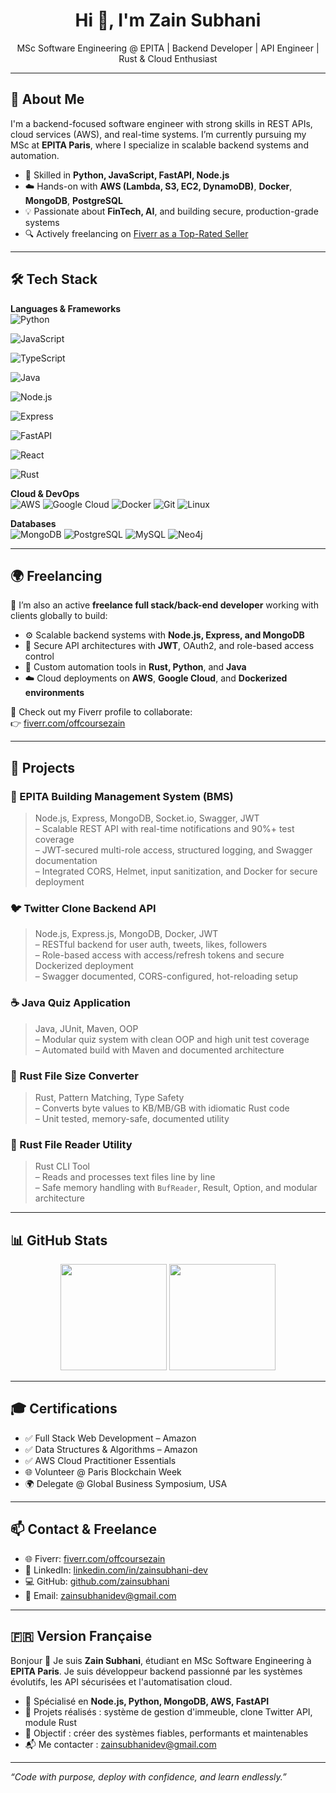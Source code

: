 <!-- Banner -->
<p align="center">
</p>

<h1 align="center">Hi 👋, I'm Zain Subhani</h1>
<p align="center">
  MSc Software Engineering @ EPITA | Backend Developer | API Engineer | Rust & Cloud Enthusiast
</p>

---

## 🧠 About Me

I'm a backend-focused software engineer with strong skills in REST APIs, cloud services (AWS), and real-time systems. I’m currently pursuing my MSc at **EPITA Paris**, where I specialize in scalable backend systems and automation.

- 🔧 Skilled in **Python, JavaScript, FastAPI, Node.js**
- ☁️ Hands-on with **AWS (Lambda, S3, EC2, DynamoDB)**, **Docker**, **MongoDB**, **PostgreSQL**
- 💡 Passionate about **FinTech, AI**, and building secure, production-grade systems
- 🔍 Actively freelancing on [Fiverr as a Top-Rated Seller](https://www.fiverr.com/sellers/offcoursezain/edit)

---

## 🛠️ Tech Stack

**Languages & Frameworks**  
![Python](https://img.shields.io/badge/-Python-3776AB?style=flat&logo=python&logoColor=white)

![JavaScript](https://img.shields.io/badge/-JavaScript-F7DF1E?style=flat&logo=javascript&logoColor=black)

![TypeScript](https://img.shields.io/badge/-TypeScript-3178C6?style=flat&logo=typescript&logoColor=white)

![Java](https://img.shields.io/badge/-Java-007396?style=flat&logo=java&logoColor=white)

![Node.js](https://img.shields.io/badge/-Node.js-339933?style=flat&logo=node.js&logoColor=white)

![Express](https://img.shields.io/badge/-Express.js-000000?style=flat&logo=express&logoColor=white)

![FastAPI](https://img.shields.io/badge/-FastAPI-009688?style=flat&logo=fastapi&logoColor=white)

![React](https://img.shields.io/badge/-React-20232A?style=flat&logo=react&logoColor=61DAFB)

![Rust](https://img.shields.io/badge/-Rust-000000?style=flat&logo=rust&logoColor=white)

**Cloud & DevOps**  
![AWS](https://img.shields.io/badge/-AWS-232F3E?style=flat&logo=amazonaws&logoColor=white)
![Google Cloud](https://img.shields.io/badge/-Google%20Cloud-4285F4?style=flat&logo=googlecloud&logoColor=white)
![Docker](https://img.shields.io/badge/-Docker-2496ED?style=flat&logo=docker&logoColor=white)
![Git](https://img.shields.io/badge/-Git-F05032?style=flat&logo=git&logoColor=white)
![Linux](https://img.shields.io/badge/-Linux-FCC624?style=flat&logo=linux&logoColor=black)

**Databases**  
![MongoDB](https://img.shields.io/badge/-MongoDB-47A248?style=flat&logo=mongodb&logoColor=white)
![PostgreSQL](https://img.shields.io/badge/-PostgreSQL-336791?style=flat&logo=postgresql&logoColor=white)
![MySQL](https://img.shields.io/badge/-MySQL-00758F?style=flat&logo=mysql&logoColor=white)
![Neo4j](https://img.shields.io/badge/-Neo4j-008CC1?style=flat&logo=neo4j&logoColor=white)

---

## 🌍 Freelancing

🚀 I’m also an active **freelance full stack/back-end developer** working with clients globally to build:

- ⚙️ Scalable backend systems with **Node.js, Express, and MongoDB**
- 🔐 Secure API architectures with **JWT**, OAuth2, and role-based access control
- 🧩 Custom automation tools in **Rust, Python**, and **Java**
- ☁️ Cloud deployments on **AWS**, **Google Cloud**, and **Dockerized environments**

🧾 Check out my Fiverr profile to collaborate:  
👉 [fiverr.com/offcoursezain](https://www.fiverr.com/sellers/offcoursezain/edit)

---

## 🔨 Projects

### 🧱 EPITA Building Management System (BMS)

> Node.js, Express, MongoDB, Socket.io, Swagger, JWT  
> – Scalable REST API with real-time notifications and 90%+ test coverage  
> – JWT-secured multi-role access, structured logging, and Swagger documentation  
> – Integrated CORS, Helmet, input sanitization, and Docker for secure deployment

### 🐦 Twitter Clone Backend API

> Node.js, Express.js, MongoDB, Docker, JWT  
> – RESTful backend for user auth, tweets, likes, followers  
> – Role-based access with access/refresh tokens and secure Dockerized deployment  
> – Swagger documented, CORS-configured, hot-reloading setup

### ☕ Java Quiz Application

> Java, JUnit, Maven, OOP  
> – Modular quiz system with clean OOP and high unit test coverage  
> – Automated build with Maven and documented architecture

### 🦀 Rust File Size Converter

> Rust, Pattern Matching, Type Safety  
> – Converts byte values to KB/MB/GB with idiomatic Rust code  
> – Unit tested, memory-safe, documented utility

### 📄 Rust File Reader Utility

> Rust CLI Tool  
> – Reads and processes text files line by line  
> – Safe memory handling with `BufReader`, Result, Option, and modular architecture

---

## 📊 GitHub Stats

<p align="center">
  <img src="https://github-readme-stats.vercel.app/api?username=zainsubhani&show_icons=true&theme=tokyonight" height="170" />
  <img src="https://github-readme-stats.vercel.app/api/top-langs/?username=zainsubhani&layout=compact&theme=tokyonight" height="170" />
</p>

---

## 🎓 Certifications

- ✅ Full Stack Web Development – Amazon
- ✅ Data Structures & Algorithms – Amazon
- ✅ AWS Cloud Practitioner Essentials
- 🌐 Volunteer @ Paris Blockchain Week
- 🌍 Delegate @ Global Business Symposium, USA

---

## 📫 Contact & Freelance

- 🌐 Fiverr: [fiverr.com/offcoursezain](https://www.fiverr.com/sellers/offcoursezain/edit)
- 💼 LinkedIn: [linkedin.com/in/zainsubhani-dev](https://www.linkedin.com/in/zainsubhani-dev)
- 💻 GitHub: [github.com/zainsubhani](https://github.com/zainsubhani)
- 📧 Email: [zainsubhanidev@gmail.com](mailto:zainsubhanidev@gmail.com)

---

## 🇫🇷 Version Française

Bonjour 👋 Je suis **Zain Subhani**, étudiant en MSc Software Engineering à **EPITA Paris**. Je suis développeur backend passionné par les systèmes évolutifs, les API sécurisées et l'automatisation cloud.

- 🔧 Spécialisé en **Node.js, Python, MongoDB, AWS, FastAPI**
- 🧱 Projets réalisés : système de gestion d'immeuble, clone Twitter API, module Rust
- 🎯 Objectif : créer des systèmes fiables, performants et maintenables
- 📬 Me contacter : [zainsubhanidev@gmail.com](mailto:zainsubhanidev@gmail.com)

---

_“Code with purpose, deploy with confidence, and learn endlessly.”_
